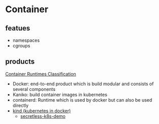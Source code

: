# Container 

## featues

- namespaces
- cgroups

## products

[Container Runtimes Classification](https://www.ianlewis.org/en/container-runtimes-part-1-introduction-container-r)

- Docker: end-to-end product which is build modular and consists of several components  
- Kaniko: build container images in kubernetes
- containerd: Runtime which is used by docker but can also be used directly
- [kind (kubernetes in docker)](https://github.com/kubernetes-sigs/kind)
  - [secretless-k8s-demo](https://github.com/diverdane/secretless-k8s-demo)